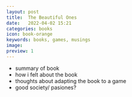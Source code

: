 ```yaml
---
layout: post
title:  The Beautiful Ones
date:   2022-04-02 15:21
categories: books
icon: book-orange
keywords: books, games, musings
image:
preview: 1
---
```


- summary of book
- how i felt about the book
- thoughts about adapting the book to a game
- good society/ pasiones?